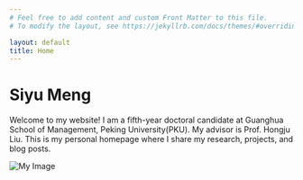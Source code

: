 ```yaml
---
# Feel free to add content and custom Front Matter to this file.
# To modify the layout, see https://jekyllrb.com/docs/themes/#overriding-theme-defaults

layout: default
title: Home
---
```

# Siyu Meng

Welcome to my website! 
I am a fifth-year doctoral candidate at Guanghua School of Management, Peking University(PKU). My advisor is Prof. Hongju Liu. This is my personal homepage where I share my research, projects, and blog posts.

![My Image](/assets/images/my-image.jpg)
